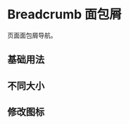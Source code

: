 <script setup>
import breadcrumbBase from "./breadcrumb-base.vue"
import breadcrumbSize from "./breadcrumb-size.vue"
import breadcrumbIcon from "./breadcrumb-icon.vue"
</script>


# Breadcrumb 面包屑

页面面包屑导航。

## 基础用法

<breadcrumbBase />

## 不同大小

<breadcrumbSize />

## 修改图标

<breadcrumbIcon />
